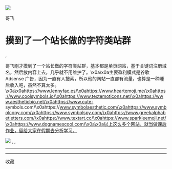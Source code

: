 ![](http://mmbiz.qpic.cn/mmbiz_png/LBrX00GQeicsQIcEZg1UMapobh9KDpNHpFI7CNXVq0Z4zQD6zVia7KGl8iacciaFNPCa3Cic1TKp4h7tYY9doIQ3eRg/300?wx_fmt=png)

哥飞

#  ​摸到了一个站长做的字符类站群

,

哥飞刚才摸到了一个站长做的字符类站群，基本都是单页网站，基于关键词注册域名，然后放内容上去，几乎就不用维护了。\x0a\x0a主要盈利模式是谷歌
Adsense
广告，因为一直有人搜索，所以他的网站一直都有流量，也算是一种睡后收入吧，虽然不算太多。\x0a\x0ahttps://www.lennyfac.es/\x0ahttps://www.heartemoji.me/\x0ahttps://www.coolsymbols.io/\x0ahttps://www.textemoticons.net/\x0ahttps://www.aestheticbio.net/\x0ahttps://www.cute-
symbols.com/\x0ahttps://www.symbolaesthetic.com/\x0ahttps://www.symbolcopy.com/\x0ahttps://www.symbolspy.com/\x0ahttps://www.greekalphabetletters.com/\x0ahttps://www.textart.cc/\x0ahttps://www.sparkleemoji.net/\x0ahttps://www.dognamescool.com/\x0a\x0a以上这么多个网站，就当做课后作业，留给大家在假期去分析学习。

![](https://mmbiz.qpic.cn/sz_mmbiz_jpg/LBrX00GQeicvx7RtPs11GoQic4gPia8l9t4ibVZFBLyHhWxO6Q5mbWpU2PIz043XGQ7rEXVdPib4bI4mrZxHoeOickOw/0?wx_fmt=jpeg)
,  ,





****



****



  收藏

